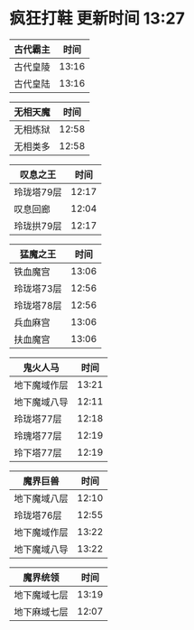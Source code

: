 # 疯狂打鞋 更新时间 13:27

| 古代霸主   | 时间    |
|--------|-------|
| 古代皇陵 | 13:16 |
| 古代皇陆 | 13:16 |

| 无相天魔   | 时间    |
|--------|-------|
| 无相炼狱 | 12:58 |
| 无相类多 | 12:58 |

| 叹息之王   | 时间    |
|--------|-------|
| 玲珑塔79层 | 12:17 |
| 叹息回廊 | 12:04 |
| 玲珑拱79层 | 12:17 |

| 猛魔之王   | 时间    |
|--------|-------|
| 铁血魔宫 | 13:06 |
| 玲珑塔73层 | 12:56 |
| 玲珑塔78层 | 12:56 |
| 兵血麻宫 | 13:06 |
| 扶血魔宫 | 13:06 |

| 鬼火人马   | 时间    |
|--------|-------|
| 地下魔域作层 | 13:21 |
| 地下魔域八导 | 12:11 |
| 玲珑塔77层 | 12:18 |
| 玲瑰塔77层 | 12:19 |
| 玲下塔77层 | 12:19 |

| 魔界巨兽   | 时间    |
|--------|-------|
| 地下魔域八层 | 12:10 |
| 玲珑塔76层 | 12:55 |
| 地下魔域作层 | 13:22 |
| 地下魔域八导 | 13:22 |

| 魔界统领   | 时间    |
|--------|-------|
| 地下魔域七层 | 13:19 |
| 地下麻域七层 | 12:07 |